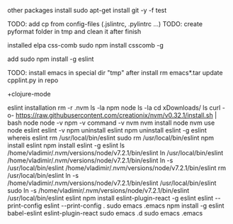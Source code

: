 other packages install
sudo apt-get install git -y -f
test

TODO: add cp from config-files (.jslintrc, .pylintrc ...)
TODO: create pyformat folder in tmp and clean it after finish

installed elpa css-comb
sudo npm install csscomb -g


add
sudo npm install -g eslint

TODO:
install emacs in special dir "tmp"
after install rm emacs*.tar
update cpplint.py in repo

+clojure-mode


eslint installation
rm -r .nvm
ls -la
npm
node
ls -la
cd xDownloads/
ls
curl -o- https://raw.githubusercontent.com/creationix/nvm/v0.32.1/install.sh | bash
node
node -v
npm -v
command -v nvm
nvm install node
nvm use node
eslint
eslint -v
npm uninstall eslint
npm uninstall eslint -g
eslint
whereis eslint
rm /usr/local/bin/eslint
sudo rm /usr/local/bin/eslint
npm install eslint
npm install eslint -g
eslint
ls
/home/vladimir/.nvm/versions/node/v7.2.1/bin/eslint
ln /usr/local/bin/eslint /home/vladimir/.nvm/versions/node/v7.2.1/bin/eslint
ln -s /usr/local/bin/eslint /home/vladimir/.nvm/versions/node/v7.2.1/bin/eslint
rm /usr/local/bin/eslint
ln -s /home/vladimir/.nvm/versions/node/v7.2.1/bin/eslint /usr/local/bin/eslint
sudo ln -s /home/vladimir/.nvm/versions/node/v7.2.1/bin/eslint /usr/local/bin/eslint
eslint
npm install eslint-plugin-react -g
eslint
eslint --print-config
eslint --print-config .
sudo emacs .emacs
npm install -g eslint babel-eslint eslint-plugin-react
sudo emacs .d
sudo emacs .emacs
